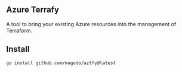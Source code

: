 ## Azure Terrafy

A tool to bring your existing Azure resources into the management of Terraform.

## Install

```bash
go install github.com/magodo/aztfy@latest
```
